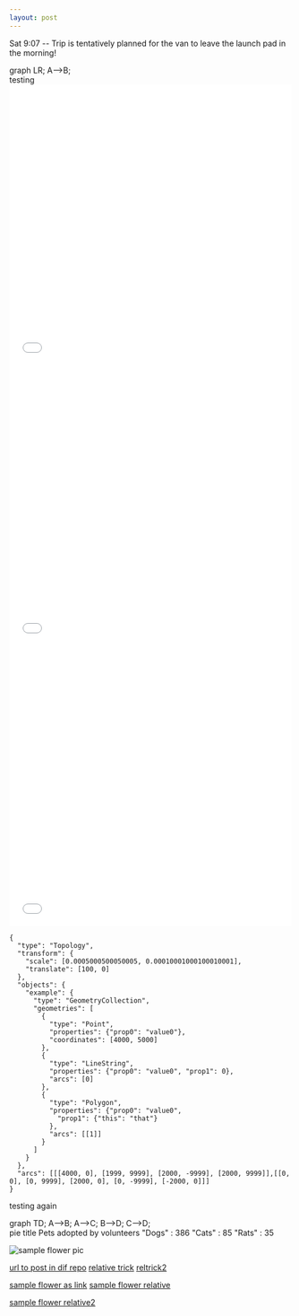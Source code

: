 ```yaml
---
layout: post
---
```


Sat 9:07 -- Trip is tentatively planned for the van to leave the launch pad in the morning!
<div class="mermaid">
graph LR;
  A-->B;
</div>
<script async src="https://unpkg.com/mermaid@8.2.3/dist/mermaid.min.js"></script>
testing
<iframe src="/minima/assets/flowers.html"
    sandbox="allow-same-origin allow-scripts"
    width="100%"
    height="500"
    scrolling="no"
    seamless="seamless"
    frameborder="0">
</iframe>

<iframe src="/minima/assets/map.html"
    sandbox="allow-same-origin allow-scripts"
    width="100%"
    height="500"
    scrolling="no"
    seamless="seamless"
    frameborder="0">
</iframe>

<iframe src="/minima/assets/map3x.html"
    sandbox="allow-same-origin allow-scripts"
    width="100%"
    height="500"
    scrolling="no"
    seamless="seamless"
    frameborder="0">
</iframe>


```topojson
{
  "type": "Topology",
  "transform": {
    "scale": [0.0005000500050005, 0.00010001000100010001],
    "translate": [100, 0]
  },
  "objects": {
    "example": {
      "type": "GeometryCollection",
      "geometries": [
        {
          "type": "Point",
          "properties": {"prop0": "value0"},
          "coordinates": [4000, 5000]
        },
        {
          "type": "LineString",
          "properties": {"prop0": "value0", "prop1": 0},
          "arcs": [0]
        },
        {
          "type": "Polygon",
          "properties": {"prop0": "value0",
            "prop1": {"this": "that"}
          },
          "arcs": [[1]]
        }
      ]
    }
  },
  "arcs": [[[4000, 0], [1999, 9999], [2000, -9999], [2000, 9999]],[[0, 0], [0, 9999], [2000, 0], [0, -9999], [-2000, 0]]]
}
```

<script src="https://embed.github.com/view/geojson/WayneWhitley/minima/master/assets/topojson.json"></script>

testing again
<div class="mermaid">
graph TD;
A-->B;
A-->C;
B-->D;
C-->D;
</div>

<div class="mermaid">
pie title Pets adopted by volunteers
  "Dogs" : 386
  "Cats" : 85
  "Rats" : 35
</div>

![sample flower pic]({{site.url}}/images/15161189-9AEE-4A55-A4A5-AE329B3EDE20.jpeg)

[url to post in dif repo](https://waynewhitley.github.io/github-pages-with-jekyll/2021/10/10/my-second-post.html)
[relative trick](/../github-pages-with-jekyll/2021/10/10/my-second-post.html)
[reltrick2](/github-pages-with-jekyll/2021/10/10/my-second-post.html)

[sample flower as link]({{site.url}}/images/15161189-9AEE-4A55-A4A5-AE329B3EDE20.jpeg)
[sample flower relative](/minima/images/15161189-9AEE-4A55-A4A5-AE329B3EDE20.jpeg)

[sample flower relative2](../../../images/15161189-9AEE-4A55-A4A5-AE329B3EDE20.jpeg)

